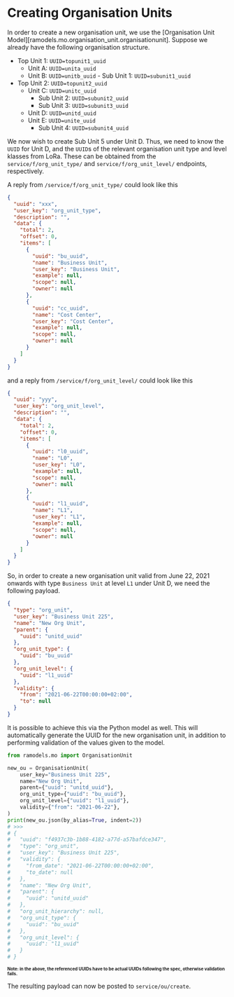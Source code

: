 <!--
SPDX-FileCopyrightText: Magenta ApS <https://magenta.dk>
SPDX-License-Identifier: MPL-2.0
-->

# Creating Organisation Units

In order to create a new organisation unit, we use the [Organisation Unit Model][ramodels.mo.organisation_unit.organisationunit].
Suppose we already have the following organisation structure.

- Top Unit 1: `UUID=topunit1_uuid`
  - Unit A: `UUID=unita_uuid`
  - Unit B: `UUID=unitb_uuid` - Sub Unit 1: `UUID=subunit1_uuid`
- Top Unit 2: `UUID=topunit2_uuid`
  - Unit C: `UUID=unitc_uuid`
    - Sub Unit 2: `UUID=subunit2_uuid`
    - Sub Unit 3: `UUID=subunit3_uuid`
  - Unit D: `UUID=unitd_uuid`
  - Unit E: `UUID=unite_uuid`
    - Sub Unit 4: `UUID=subunit4_uuid`

We now wish to create Sub Unit 5 under Unit D. Thus, we need to know the `UUID` for Unit D, and the `UUID`s of the relevant organisation unit type and level klasses from LoRa. These can be obtained from the `service/f/org_unit_type/` and `service/f/org_unit_level/` endpoints, respectively.

A reply from `/service/f/org_unit_type/` could look like this

```json
{
  "uuid": "xxx",
  "user_key": "org_unit_type",
  "description": "",
  "data": {
    "total": 2,
    "offset": 0,
    "items": [
      {
        "uuid": "bu_uuid",
        "name": "Business Unit",
        "user_key": "Business Unit",
        "example": null,
        "scope": null,
        "owner": null
      },
      {
        "uuid": "cc_uuid",
        "name": "Cost Center",
        "user_key": "Cost Center",
        "example": null,
        "scope": null,
        "owner": null
      }
    ]
  }
}
```

and a reply from `/service/f/org_unit_level/` could look like this

```json
{
  "uuid": "yyy",
  "user_key": "org_unit_level",
  "description": "",
  "data": {
    "total": 2,
    "offset": 0,
    "items": [
      {
        "uuid": "l0_uuid",
        "name": "L0",
        "user_key": "L0",
        "example": null,
        "scope": null,
        "owner": null
      },
      {
        "uuid": "l1_uuid",
        "name": "L1",
        "user_key": "L1",
        "example": null,
        "scope": null,
        "owner": null
      }
    ]
  }
}
```

So, in order to create a new organisation unit valid from June 22, 2021 onwards with type `Business Unit` at level `L1` under Unit D, we need the following payload.

```json
{
  "type": "org_unit",
  "user_key": "Business Unit 225",
  "name": "New Org Unit",
  "parent": {
    "uuid": "unitd_uuid"
  },
  "org_unit_type": {
    "uuid": "bu_uuid"
  },
  "org_unit_level": {
    "uuid": "l1_uuid"
  },
  "validity": {
    "from": "2021-06-22T00:00:00+02:00",
    "to": null
  }
}
```

It is possible to achieve this via the Python model as well. This will automatically generate the UUID for the new organisation unit, in addition to performing validation of the values given to the model.

```python
from ramodels.mo import OrganisationUnit

new_ou = OrganisationUnit(
    user_key="Business Unit 225",
    name="New Org Unit",
    parent={"uuid": "unitd_uuid"},
    org_unit_type={"uuid": "bu_uuid"},
    org_unit_level={"uuid": "l1_uuid"},
    validity={"from": "2021-06-22"},
)
print(new_ou.json(by_alias=True, indent=2))
# >>>
# {
#   "uuid": "f4937c3b-1b88-4182-a77d-a57bafdce347",
#   "type": "org_unit",
#   "user_key": "Business Unit 225",
#   "validity": {
#     "from_date": "2021-06-22T00:00:00+02:00",
#     "to_date": null
#   },
#   "name": "New Org Unit",
#   "parent": {
#     "uuid": "unitd_uuid"
#   },
#   "org_unit_hierarchy": null,
#   "org_unit_type": {
#     "uuid": "bu_uuid"
#   },
#   "org_unit_level": {
#     "uuid": "l1_uuid"
#   }
# }
```

<sup><sub>**Note: in the above, the referenced UUIDs have to be actual UUIDs following the spec, otherwise validation fails.**</sub></sup>

The resulting payload can now be posted to `service/ou/create`.
